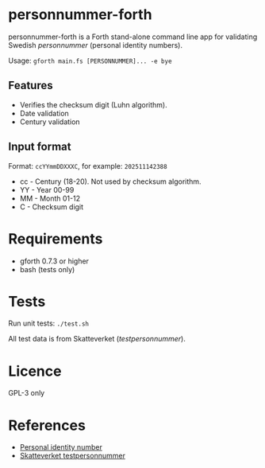# personnummer-forth

personnummer-forth is a Forth stand-alone command line app for validating
Swedish *personnummer* (personal identity numbers).

Usage: `gforth main.fs [PERSONNUMMER]... -e bye`

## Features
* Verifies the checksum digit (Luhn algorithm).
* Date validation
* Century validation

## Input format
Format: `ccYYmmDDXXXC`, for example: `202511142388`

* cc - Century (18-20). Not used by checksum algorithm.
* YY - Year 00-99
* MM - Month 01-12
* C - Checksum digit

# Requirements
* gforth 0.7.3 or higher
* bash (tests only)

# Tests
Run unit tests:
`./test.sh`

All test data is from Skatteverket (*testpersonnummer*).

# Licence
GPL-3 only

# References
* [Personal identity
number](https://en.wikipedia.org/wiki/Personal_identity_number_(Sweden))
* [Skatteverket
testpersonnummer](https://www7.skatteverket.se/portal/apier-och-oppna-data/utvecklarportalen/oppetdata/Test%C2%AD%C2%ADpersonnummer)
